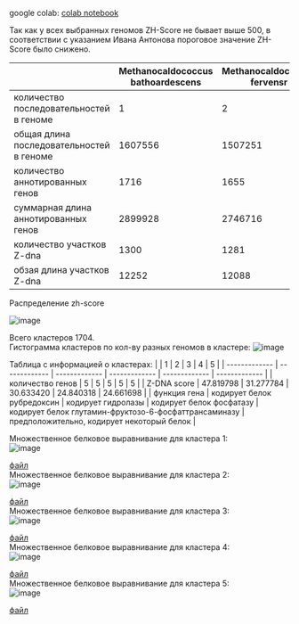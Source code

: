 google colab:
[colab notebook](https://colab.research.google.com/drive/1GobvF3jGPt9uFQ6ZAdRPApBFDfOM1c6X?usp=sharing)



Так как у всех выбранных геномов ZH-Score не бывает выше 500, в соответствии с указанием Ивана Антонова пороговое значение ZH-Score было снижено.


|  | Methanocaldococcus bathoardescens  | Methanocaldococcus fervensr | Methanocaldococcus infernus | Methanocaldococcus jannaschii | Methanocaldococcus vulcanius |
| ------------- | ------------- | ------------- | ------------- | ------------- | ------------- |
| количество последовательностей в геноме | 1 | 2 | 1 | 3 | 3 |
| общая длина последовательностей в геноме | 1607556 | 1507251 | 1328194 | 1739927 | 1761737 |
| количество аннотированных генов | 1716 | 1655 | 1499 | 1890 | 1778 |
| суммарная длина аннотированных генов | 2899928 | 2746716 | 2490976 | 3103456 | 3006890 |
| количество участков Z-dna | 1300 | 1281 | 646 | 1586 | 1797 |
| обзая длина участков Z-dna | 12252 | 12088 | 5920 | 14932 | 16750 |



Распределение zh-score

![image](https://user-images.githubusercontent.com/25819950/173190419-045dc42b-fcaa-458e-b93c-615ae262572a.png)


Всего кластеров 1704.  
Гистограмма кластеров по кол-ву разных геномов в кластере:
![image](https://user-images.githubusercontent.com/25819950/173413155-ffb30cf3-3d5d-4e95-a9a9-59b613daaaab.png)



Таблица с информацией о кластерах:
|  | 1  | 2 | 3 | 4 | 5 |
| ------------- | ------------- | ------------- | ------------- | ------------- | ------------- |
| количество генов | 5 | 5 | 5 | 5 | 5 |
| Z-DNA score | 47.819798 | 31.277784 | 30.633420 | 24.840318 | 24.661698 |
| функция гена | кодирует белок рубредоксин | кодирует гидролазы | кодирует белок фосфатазу | кодирует белок глутамин-фруктозо-6-фосфаттрансаминазу | предположительно, кодирует некоторый белок |



Множественное белковое выравнивание для кластера 1:  
![image](https://user-images.githubusercontent.com/25819950/173441951-acb951e2-e9f9-445a-be9a-458a8f703f2b.png)  

[файл](https://github.com/princecorwinofamber/hse22_project/blob/main/cluster/1.clustal_num)  
Множественное белковое выравнивание для кластера 2:  
![image](https://user-images.githubusercontent.com/25819950/173442405-1e6eaaff-e4d5-408f-a153-2fe603f7344f.png)  

[файл](https://github.com/princecorwinofamber/hse22_project/blob/main/cluster/2.clustal_num)  
Множественное белковое выравнивание для кластера 3:  
![image](https://user-images.githubusercontent.com/25819950/173442506-aba59f85-e355-4f7a-957a-6b12725d32f6.png)  

[файл](https://github.com/princecorwinofamber/hse22_project/blob/main/cluster/3.clustal_num)  
Множественное белковое выравнивание для кластера 4:  
![image](https://user-images.githubusercontent.com/25819950/173442654-d5400af9-6d7c-4d3f-8d69-6c923b7e1759.png)  

[файл](https://github.com/princecorwinofamber/hse22_project/blob/main/cluster/4.clustal_num)  
Множественное белковое выравнивание для кластера 5:  
![image](https://user-images.githubusercontent.com/25819950/173442828-32a6d29e-4b05-4759-9593-01191a05925d.png)  

[файл](https://github.com/princecorwinofamber/hse22_project/blob/main/cluster/5.clustal_num)  
